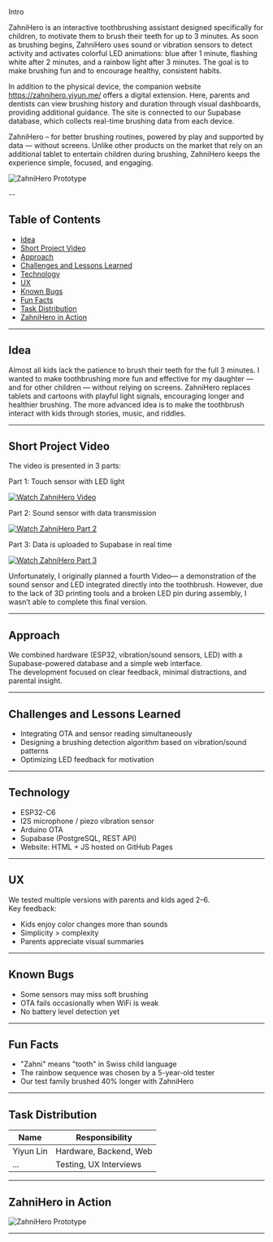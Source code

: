 Intro

ZahniHero is an interactive toothbrushing assistant designed specifically for children, to motivate them to brush their teeth for up to 3 minutes. As soon as brushing begins, ZahniHero uses sound or vibration sensors to detect activity and activates colorful LED animations: blue after 1 minute, flashing white after 2 minutes, and a rainbow light after 3 minutes. The goal is to make brushing fun and to encourage healthy, consistent habits.

In addition to the physical device, the companion website https://zahnihero.yiyun.me/ offers a digital extension. Here, parents and dentists can view brushing history and duration through visual dashboards, providing additional guidance. The site is connected to our Supabase database, which collects real-time brushing data from each device.

ZahniHero – for better brushing routines, powered by play and supported by data — without screens. Unlike other products on the market that rely on an additional tablet to entertain children during brushing, ZahniHero keeps the experience simple, focused, and engaging.

![ZahniHero Prototype](images/final.jpg)


--

## Table of Contents

- [Idea](#idea)
- [Short Project Video](#short-project-video)  
- [Approach](#approach)  
- [Challenges and Lessons Learned](#challenges-and-lessons-learned)  
- [Technology](#technology)  
- [UX](#ux)  
- [Known Bugs](#known-bugs)  
- [Fun Facts](#fun-facts)  
- [Task Distribution](#task-distribution)  
- [ZahniHero in Action](#zahnihero-in-action)  

---

## Idea

Almost all kids lack the patience to brush their teeth for the full 3 minutes.
I wanted to make toothbrushing more fun and effective for my daughter — and for other children — without relying on screens.
ZahniHero replaces tablets and cartoons with playful light signals, encouraging longer and healthier brushing.
The more advanced idea is to make the toothbrush interact with kids through stories, music, and riddles.

---
## Short Project Video

The video is presented in 3 parts:

Part 1: Touch sensor with LED light

[![Watch ZahniHero Video](https://img.youtube.com/vi/NR-hUWGv0vA/0.jpg)](https://www.youtube.com/watch?v=NR-hUWGv0vA)

Part 2: Sound sensor with data transmission

[![Watch ZahniHero Part 2](https://img.youtube.com/vi/-_n2oewAVD4/0.jpg)](https://youtu.be/-_n2oewAVD4)

Part 3: Data is uploaded to Supabase in real time

[![Watch ZahniHero Part 3](https://img.youtube.com/vi/d6UzlYEBhSQ/0.jpg)](https://www.youtube.com/watch?v=d6UzlYEBhSQ)


Unfortunately, I originally planned a fourth Video— a demonstration of the sound sensor and LED integrated directly into the toothbrush. 
However, due to the lack of 3D printing tools and a broken LED pin during assembly, I wasn’t able to complete this final version.


---

## Approach

We combined hardware (ESP32, vibration/sound sensors, LED) with a Supabase-powered database and a simple web interface.  
The development focused on clear feedback, minimal distractions, and parental insight.

---

## Challenges and Lessons Learned

- Integrating OTA and sensor reading simultaneously  
- Designing a brushing detection algorithm based on vibration/sound patterns  
- Optimizing LED feedback for motivation

---

## Technology

- ESP32-C6  
- I2S microphone / piezo vibration sensor  
- Arduino OTA  
- Supabase (PostgreSQL, REST API)  
- Website: HTML + JS hosted on GitHub Pages

---

## UX

We tested multiple versions with parents and kids aged 2–6.  
Key feedback:
- Kids enjoy color changes more than sounds  
- Simplicity > complexity  
- Parents appreciate visual summaries

---

## Known Bugs

- Some sensors may miss soft brushing  
- OTA fails occasionally when WiFi is weak  
- No battery level detection yet

---

## Fun Facts

- "Zahni" means "tooth" in Swiss child language  
- The rainbow sequence was chosen by a 5-year-old tester  
- Our test family brushed 40% longer with ZahniHero

---

## Task Distribution

| Name        | Responsibility           |
|-------------|--------------------------|
| Yiyun Lin   | Hardware, Backend, Web   |
| ...         | Testing, UX Interviews   |

---

## ZahniHero in Action

![ZahniHero Prototype](images/zahnihero-prototype.jpg)

---


